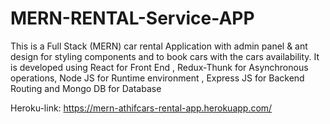 # MERN-RENTAL-Service-APP
This is a Full Stack (MERN) car rental Application with admin panel & ant design for styling components and to book cars with the cars availability. It is developed using React for Front End , Redux-Thunk for Asynchronous operations,
Node JS for Runtime environment , Express JS for Backend Routing and Mongo DB for Database


Heroku-link: https://mern-athifcars-rental-app.herokuapp.com/ <br>

